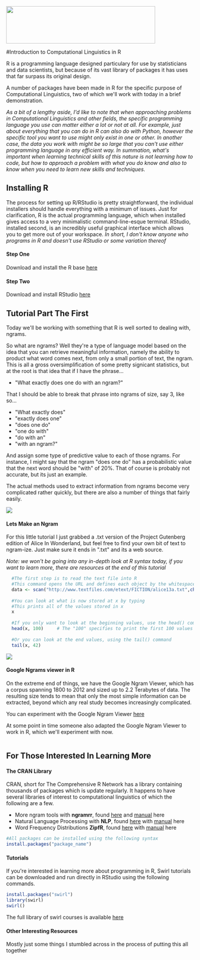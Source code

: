 
<img src=https://www.rstudio.com/wp-content/uploads/2014/07/RStudio-Logo-Blue-Gradient.png width = 400 height = 100 />

#Introduction to Computational Linguistics in R

[](https://www.rstudio.com/wp-content/uploads/2014/07/RStudio-Logo-Blue-Gradient.png)

R is a programming language designed particulary for use by statisticians and data scientists, but because of its vast library of packages it has uses that far surpass its original design.

A number of packages have been made in R for the specific purpose of Computational Linguistics, two of which we'll work with today in a brief demonstration.

*As a bit of a lengthy aside, I'd like to note that when approaching problems in Computational Linguistics and other fields, the specific programming language you use can matter either a lot or not at all. For example, just about everything that you can do in R can also do with Python, however the specific tool you want to use might only exist in one or other. In another case, the data you work with might be so large that you can't use either programming language in any efficient way. In summation, what's important when learning technical skills of this nature is not learning how to code, but how to approach a problem with what you do know and also to know when you need to learn new skills and techniques.*


## Installing R

The process for setting up R/RStudio is pretty straightforward, the individual installers should handle  everything with a minimum of issues. Just for clarification, R is the actual programming language, which when installed gives access to a very minimalistic command-line-esque terminal. RStudio, installed second, is an incredibly useful graphical interface which allows you to get more out of your workspace. *In short, I don't know anyone who programs in R and doesn't use RStudio or some variation thereof*

#### Step One

Download and install the R base [here](https://cran.r-project.org/)

#### Step Two

Download and install RStudio [here](https://www.rstudio.com/products/rstudio/download/)

## Tutorial Part The First

Today we'll be working with something that R is well sorted to dealing with, ngrams.

So what are ngrams? Well they're a type of language model based on the idea that you can retrieve meaningful information, namely the ability to product what word comes next, from only a small portion of text, the ngram. This is all a gross oversimplification of some pretty signicant statistics, but at the root is that idea that if I have the phrase...

* "What exactly does one do with an ngram?"

That I should be able to break that phrase into ngrams of size, say 3, like so...

* "What exactly does"
* "exactly does one"
* "does one do"
* "one do with"
* "do with an"
* "with an ngram?"

And assign some type of predictive value to each of those ngrams. For instance, I might say that the ngram "does one do" has a probabilistic value that the next word should be "with" of 20%. That of course is probably not accurate, but its just an example.

The actual methods used to extract information from ngrams become very complicated rather quickly, but there are also a number  of things that fairly easily.

<img src="http://betweenthenumbers.net/wp-content/uploads/2013/11/table-1.png">

#### Lets Make an Ngram

For this little tutorial I just grabbed a .txt version of the Project Gutenberg edition of Alice In Wonderland, but feel free to find your own bit of text to ngram-ize. Just make sure it ends in ".txt" and its a web source.

*Note: we won't be going into any in-depth look at R syntax today, if you want to learn more, there are resources at the end of this tutorial*

```r
  #The first step is to read the text file into R
  #This command opens the URL and defines each object by the whitespace around it
  data <- scan("http://www.textfiles.com/etext/FICTION/alice13a.txt",character(0))
  
  #You can look at what is now stored at x by typing
  #This prints all of the values stored in x
  x
  
  #If you only want to look at the beginning values, use the head() command
  head(x, 100)     # The "100" specifies to print the first 100 values of x
  
  #Or you can look at the end values, using the tail() command
  tail(x, 42) 
```

<img src="http://4.bp.blogspot.com/-IgIAqZffdFA/UMZ2rD_S98I/AAAAAAAAASk/qNnb-9EtKd4/s1600/google_book_ngram.png">

#### Google Ngrams viewer in R

On the extreme end of things, we have the Google Ngram Viewer, which has a corpus spanning 1800 to 2012 and sized up to 2.2 Terabytes of data. The resulting size tends to mean that only the most simple information can be extracted, beyond which any real study becomes increasingly complicated. 

You can experiment with the Google Ngram Viewer [here](https://books.google.com/ngrams)

At some point in time someone also adapted the Google Ngram Viewer to work in R, which we'll experiment with now.

```r

```


## For Those Interested In Learning More

#### The CRAN Library

CRAN, short for The Comprehensive R Network has a library containing thousands of packages which is update regularly. It happens to have several libraries of interest to computational linguistics of which the following are a few.

* More ngram tools with **ngramrr**, found [here](https://cran.r-project.org/web/packages/ngramrr/index.html) and [manual](https://cran.r-project.org/web/packages/ngramrr/ngramrr.pdf) here
* Natural Language Processing with **NLP**, found [here](https://cran.r-project.org/web/packages/NLPutils/index.html) with [manual](https://cran.r-project.org/web/packages/NLP/NLP.pdf) here
* Word Frequency Distributions **ZipfR**, found [here](https://cran.r-project.org/) with [manual](https://cran.r-project.org/web/packages/zipfR/zipfR.pdf) here

```r
#All packages can be installed using the following syntax
install.packages("package_name")
```

#### Tutorials

If you're interested in learning more about programming in R, Swirl tutorials can be downloaded and run directly in RStudio using the following commands.

```r
install.packages("swirl")
library(swirl)
swirl()
```
  
The full library of swirl courses is available [here](https://github.com/swirldev/swirl_courses)

#### Other Interesting Resources

Mostly just some things I stumbled across in the process of putting this all together




  


